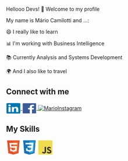 Hellooo Devs! 👋 Welcome to my profile


My name is Mário Camilotti and ...:


😄 I really like to learn 

📊 I'm working with Business Intelligence

📚 Currently Analysis and Systems Development

🌍 And I also like to travel


##  Connect with me

<a href= "https://www.linkedin.com/in/mario-camilotti/" target="_blank">
  <img align="center" alt="Mario Linkedin" height="30" width="40" src="https://raw.githubusercontent.com/devicons/devicon/master/icons/linkedin/linkedin-original.svg"
       style="max-width:100%;">
  </a>
  <a href= "https://www.facebook.com/mario.camilotti" target="_blank">
  <img align="center" alt="Mariofacebook" height="30" width="40" src="https://raw.githubusercontent.com/devicons/devicon/master/icons/facebook/facebook-original.svg"
       style="max-width:100%;">
  </a>
<a href= "https://www.instagram.com/mario_camilotti/?hl=pt-br" target="_blank">
  <img align="center" alt="MarioInstagram" height="30" width="40" src="https://image.flaticon.com/icons/png/128/1409/1409946.png"
       style="max-width:100%;">
  </a>  
  
  ## My Skills
  <img src="https://raw.githubusercontent.com/devicons/devicon/master/icons/html5/html5-original.svg" alt="rails" width="40" style="max-width:100%;"></img>
   <img src="https://raw.githubusercontent.com/devicons/devicon/master/icons/css3/css3-original.svg" alt="rails" width="40" style="max-width:100%;"></img>
   <img src="https://raw.githubusercontent.com/devicons/devicon/master/icons/javascript/javascript-original.svg" alt="rails" width="40" style="max-width:100%;"></img>
  
  




